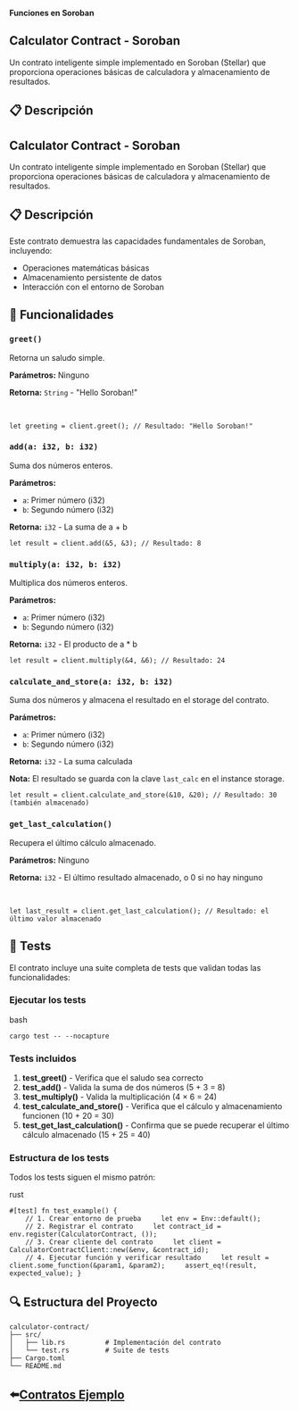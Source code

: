 **Funciones en  Soroban**
## Calculator Contract - Soroban

Un contrato inteligente simple implementado en Soroban (Stellar) que proporciona operaciones básicas de calculadora y almacenamiento de resultados.

## 📋 Descripción

## Calculator Contract - Soroban

Un contrato inteligente simple implementado en Soroban (Stellar) que proporciona operaciones básicas de calculadora y almacenamiento de resultados.

## 📋 Descripción

Este contrato demuestra las capacidades fundamentales de Soroban, incluyendo:

* Operaciones matemáticas básicas
* Almacenamiento persistente de datos
* Interacción con el entorno de Soroban

## 🚀 Funcionalidades

### `greet()`

Retorna un saludo simple.

**Parámetros:** Ninguno

**Retorna:** `String` - "Hello Soroban!"

 

```plaintext
let greeting = client.greet(); // Resultado: "Hello Soroban!"
```

### `add(a: i32, b: i32)`

Suma dos números enteros.

**Parámetros:**

* `a`: Primer número (i32)
* `b`: Segundo número (i32)

**Retorna:** `i32` - La suma de a + b

```plaintext
let result = client.add(&5, &3); // Resultado: 8
```

### `multiply(a: i32, b: i32)`

Multiplica dos números enteros.

**Parámetros:**

* `a`: Primer número (i32)
* `b`: Segundo número (i32)

**Retorna:** `i32` - El producto de a \* b

```plaintext
let result = client.multiply(&4, &6); // Resultado: 24
```

### `calculate_and_store(a: i32, b: i32)`

Suma dos números y almacena el resultado en el storage del contrato.

**Parámetros:**

* `a`: Primer número (i32)
* `b`: Segundo número (i32)

**Retorna:** `i32` - La suma calculada

**Nota:** El resultado se guarda con la clave `last_calc` en el instance storage.

```plaintext
let result = client.calculate_and_store(&10, &20); // Resultado: 30 (también almacenado)
```

### `get_last_calculation()`

Recupera el último cálculo almacenado.

**Parámetros:** Ninguno

**Retorna:** `i32` - El último resultado almacenado, o 0 si no hay ninguno

 

```plaintext
let last_result = client.get_last_calculation(); // Resultado: el último valor almacenado
```

## 🧪 Tests

El contrato incluye una suite completa de tests que validan todas las funcionalidades:

### Ejecutar los tests

bash

```plaintext
cargo test -- --nocapture
```

### Tests incluidos

1. **test\_greet()** - Verifica que el saludo sea correcto
2. **test\_add()** - Valida la suma de dos números (5 + 3 = 8)
3. **test\_multiply()** - Valida la multiplicación (4 × 6 = 24)
4. **test\_calculate\_and\_store()** - Verifica que el cálculo y almacenamiento funcionen (10 + 20 = 30)
5. **test\_get\_last\_calculation()** - Confirma que se puede recuperar el último cálculo almacenado (15 + 25 = 40)

### Estructura de los tests

Todos los tests siguen el mismo patrón:

rust

```plaintext
#[test] fn test_example() {   
    // 1. Crear entorno de prueba     let env = Env::default();     
    // 2. Registrar el contrato     let contract_id = env.register(CalculatorContract, ());     
    // 3. Crear cliente del contrato     let client = CalculatorContractClient::new(&env, &contract_id);     
    // 4. Ejecutar función y verificar resultado     let result = client.some_function(&param1, &param2);     assert_eq!(result, expected_value); }
```

## 🔍 Estructura del Proyecto
```plaintext
calculator-contract/
├── src/
│   ├── lib.rs          # Implementación del contrato
│   └── test.rs         # Suite de tests
├── Cargo.toml
└── README.md
```
##


⬅️[**Contratos Ejemplo** ](../README.md) 
---
